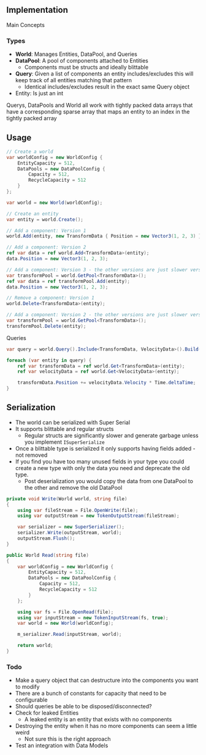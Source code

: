 ## Implementation

Main Concepts 

### Types 
- **World**: Manages Entities, DataPool, and Queries
- **DataPool**: A pool of components attached to Entities
  - Components must be structs and ideally blittable
- **Query**: Given a list of components an entity includes/excludes this will keep track of all entities matching that pattern
  - Identical includes/excludes result in the exact same Query object
- Entity: Is just an int

Querys, DataPools and World all work with tightly packed data arrays that have a corresponding sparse array that maps an entity to an index in the tightly packed array

## Usage

```csharp
// Create a world
var worldConfig = new WorldConfig {
    EntityCapacity = 512,
    DataPools = new DataPoolConfig {
        Capacity = 512,
        RecycleCapacity = 512
    }
};

var world = new World(worldConfig);

// Create an entity
var entity = world.Create();

// Add a component: Version 1
world.Add(entity, new TransformData { Position = new Vector3(1, 2, 3) });

// Add a component: Version 2
ref var data = ref world.Add<TransformData>(entity);
data.Position = new Vector3(1, 2, 3);

// Add a component: Version 3 - the other versions are just slower version of this
var transformPool = world.GetPool<TransformData>();
ref var data = ref transformPool.Add(entity);
data.Position = new Vector3(1, 2, 3);

// Remove a component: Version 1
world.Delete<TransformData>(entity);

// Add a component: Version 2 - the other versions are just slower versions of this
var transformPool = world.GetPool<TransformData>();
transformPool.Delete(entity);
```

Queries

```csharp
var query = world.Query().Include<TransformData, VelocityData>().Build();

foreach (var entity in query) {
	ref var transformData = ref world.Get<TransformData>(entity);
	ref var velocityData = ref world.Get<VelocityData>(entity);

	transformData.Position += velocityData.Velocity * Time.deltaTime;
}
```

## Serialization
- The world can be serialized with Super Serial
- It supports blittable and regular structs
  - Regular structs are significantly slower and generate garbage unless you implement `ISuperSerialize`
- Once a blittable type is serialized it only supports having fields added - not removed
- If you find you have too many unused fields in your type you could create a new type with only the data you need and deprecate the old type.
  - Post deserialization you would copy the data from one DataPool to the other and remove the old DataPool

```csharp
private void Write(World world, string file)
{
	using var fileStream = File.OpenWrite(file);
	using var outputStream = new TokenOutputStream(fileStream);

	var serializer = new SuperSerializer();
	serializer.Write(outputStream, world);
	outputStream.Flush();
}

public World Read(string file)
{
	var worldConfig = new WorldConfig {
		EntityCapacity = 512,
		DataPools = new DataPoolConfig {
			Capacity = 512,
			RecycleCapacity = 512
		}
	};

	using var fs = File.OpenRead(file);
	using var inputStream = new TokenInputStream(fs, true);
	var world = new World(worldConfig);

	m_serializer.Read(inputStream, world);

	return world;
}
```

### Todo

- Make a query object that can destructure into the components you want to modify
- There are a bunch of constants for capacity that need to be configurable
- Should queries be able to be disposed/disconnected?
- Check for leaked Entities
  - A leaked entity is an entity that exists with no components
- Destroying the entity when it has no more components can seem a little weird
  - Not sure this is the right approach
- Test an integration with Data Models